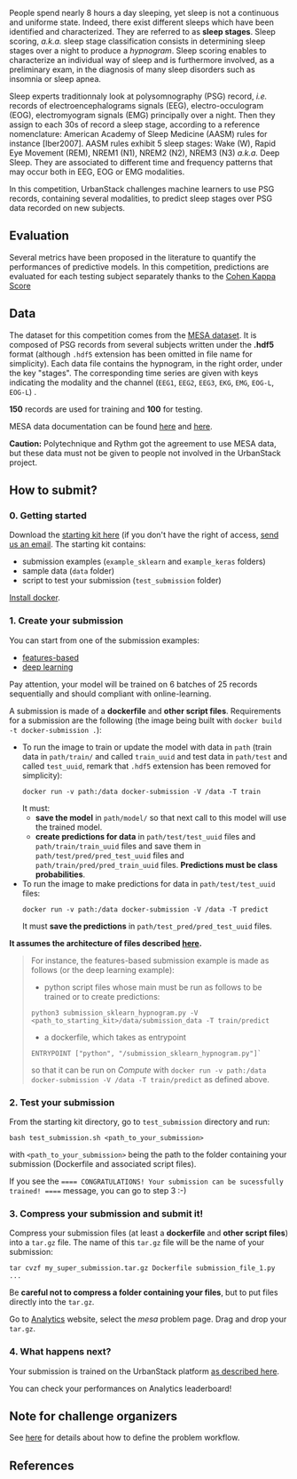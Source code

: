 People spend nearly 8 hours a day sleeping, yet sleep is not a continuous and uniforme state. Indeed, there exist different sleeps which have been identified and characterized. They are referred to as **sleep stages**. Sleep scoring, *a.k.a.* sleep stage classification consists in determining sleep stages over a night to produce a *hypnogram*. Sleep scoring enables to characterize an individual way of sleep and is furthermore involved, as a preliminary exam, in the diagnosis of many sleep disorders such as insomnia or sleep apnea.

Sleep experts traditionnaly look at polysomnography (PSG) record, *i.e.* records of electroencephalograms signals (EEG), electro-occulogram (EOG), electromyogram signals (EMG) principally over a night. Then they assign to each 30s of record a sleep stage, according to a reference nomenclature: American Academy of Sleep Medicine (AASM) rules for instance [Iber2007]. AASM rules exhibit 5 sleep stages: Wake (W), Rapid Eye Movement (REM), NREM1 (N1), NREM2 (N2), NREM3 (N3) *a.k.a.* Deep Sleep. They are associated to different time and frequency patterns that may occur both in EEG, EOG or EMG modalities.

In this competition, UrbanStack challenges machine learners to use PSG records, containing several modalities, to predict sleep stages over PSG data recorded on new subjects.

## Evaluation

Several metrics have been proposed in the literature to quantify the performances of predictive models. In this competition, predictions are evaluated for each testing subject separately thanks to the [Cohen Kappa Score](http://scikit-learn.org/stable/modules/generated/sklearn.metrics.cohen_kappa_score.html)

## Data

The dataset for this competition comes from the [MESA dataset](https://sleepdata.org/datasets/mesa). It is composed of PSG records from several subjects written under the **.hdf5** format (although `.hdf5` extension has been omitted in file name for simplicity).
Each data file contains the hypnogram, in the right order, under the key "stages".
The corresponding time series are given with keys indicating the modality and the channel (`EEG1`, `EEG2`, `EEG3`, `EKG`, `EMG`, `EOG-L`, `EOG-L`) .

**150** records are used for training and **100** for testing.

MESA data documentation can be found [here](https://sleepdata.org/datasets/mesa/pages/equipment/montage-and-sampling-rate-information.md) and [here](https://sleepdata.org/datasets/mesa/files/documentation/MESA_Sleep_Data_Documentation_Guide.pdf).

**Caution:** Polytechnique and Rythm got the agreement to use MESA data, but these data must not be given to people not involved in the UrbanStack project.

## How to submit?

### 0. Getting started

Download the [starting kit here](https://storage.cloud.google.com/mesa_starting_kit/mesa_starting_kit.tar.gz?_ga=1.218895327.773593531.1497863845) (if you don't have the right of access, [send us an email](mailto:camille.marini@polytechnique.edu).
The starting kit contains:
- submission examples (`example_sklearn` and `example_keras` folders)
- sample data (`data` folder)
- script to test your submission (`test_submission` folder)

[Install docker](https://docs.docker.com/get-started).


### 1. Create your submission

You can start from one of the submission examples:
- [features-based](https://github.com/UrbanStackOrg/hypnogram-wf/tree/master/docker_submission/example_sklearn)
- [deep learning](https://github.com/UrbanStackOrg/hypnogram-wf/tree/master/docker_submission/example_keras)

Pay attention, your model will be trained on 6 batches of 25 records sequentially and should compliant with online-learning.

A submission is made of a **dockerfile** and **other script files**. Requirements for a submission are the following (the image being built with `docker build -t docker-submission .`):
- To run the image to train or update the model with data in `path` (train data in `path/train/` and called `train_uuid` and test data in `path/test` and called `test_uuid`, remark that `.hdf5` extension has been removed for simplicity):
  ```
  docker run -v path:/data docker-submission -V /data -T train
  ```
  It must:
  - **save the model** in `path/model/` so that next call to this model will use the trained model.
  - **create predictions for data** in `path/test/test_uuid` files and `path/train/train_uuid` files and save them in `path/test/pred/pred_test_uuid` files and `path/train/pred/pred_train_uuid` files. **Predictions must be class probabilities**.
- To run the image to make predictions for data in `path/test/test_uuid` files:
  ```
  docker run -v path:/data docker-submission -V /data -T predict
  ```
  It must **save the predictions** in `path/test_pred/pred_test_uuid` files.

**It assumes the architecture of files described [here](https://urbanstackorg.github.io/urbanstack/modules/learning.html#folders).**

> For instance, the features-based submission example is made as follows (or the deep learning example):
> - python script files whose main must be run as follows to be trained or to create predictions:
> ```
> python3 submission_sklearn_hypnogram.py -V <path_to_starting_kit>/data/submission_data -T train/predict
> ```
> - a dockerfile, which takes as entrypoint
> ```
> ENTRYPOINT ["python", "/submission_sklearn_hypnogram.py"]`
> ```
> so that it can be run on *Compute* with `docker run -v path:/data docker-submission -V /data -T train/predict` as defined above.

### 2. Test your submission

From the starting kit directory, go to `test_submission` directory and run:
```
bash test_submission.sh <path_to_your_submission>
```
with `<path_to_your_submission>` being the path to the folder containing your submission (Dockerfile and associated script files).

If you see the `==== CONGRATULATIONS! Your submission can be sucessfully trained! ====` message, you can go to step 3 :-)

### 3. Compress your submission and submit it!

Compress your submission files (at least a **dockerfile** and **other script files**) into a `tar.gz` file. The name of this `tar.gz` file will be the name of your submission:
```
tar cvzf my_super_submission.tar.gz Dockerfile submission_file_1.py ...
```
Be **careful not to compress a folder containing your files**, but to put files directly into the `tar.gz`.

Go to [Analytics](https://analytics.urbanstack.io/problem/) website, select the *mesa* problem page. Drag and drop your `tar.gz`.

### 4. What happens next?

Your submission is trained on the UrbanStack platform [as described here](https://urbanstackorg.github.io/urbanstack/modules/learning.html#training-on-urbanstack).

You can check your performances on Analytics leaderboard!


## Note for challenge organizers

See [here](./problem_definition.md) for details about how to define the problem workflow.


## References

[^Iber2007]: Iber, C., Ancoli-Israel, S., Chesson, A., & Quan, S. F. (2007). The AASM Manual for the Scoring of Sleep and Associated Events: Rules, Terminology and Technical Specification. Journal of Clinical Sleep Medicine.

